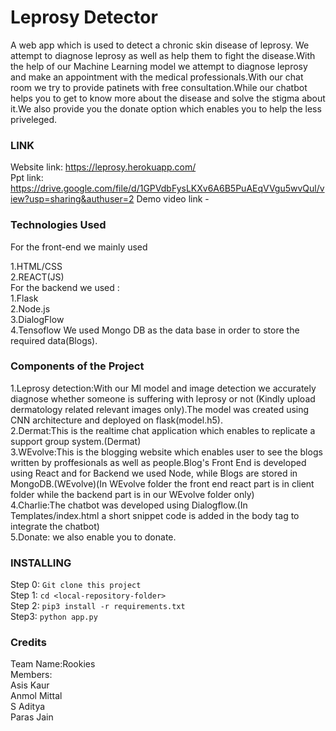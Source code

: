 # Leprosy Detector
A web app which is used to detect a chronic skin disease of leprosy. We attempt to diagnose leprosy as well as help them to fight the disease.With the help of our Machine Learning model we attempt to diagnose leprosy and make an appointment with the medical professionals.With our chat room we try to provide patinets with free consultation.While our chatbot helps you to get to know more about the disease and solve the stigma about it.We also provide you the donate option which enables you to help the less priveleged.  
### LINK
Website link: https://leprosy.herokuapp.com/ <br>
Ppt link: https://drive.google.com/file/d/1GPVdbFysLKXv6A6B5PuAEqVVgu5wvQul/view?usp=sharing&authuser=2
Demo video link - 

### Technologies Used
For the front-end we mainly used 

1.HTML/CSS<br>
2.REACT(JS)<br>
For the backend we used :<br>
1.Flask<br>
2.Node.js<br>
3.DialogFlow<br>
4.Tensoflow
We used Mongo DB as the data base in order to store the required data(Blogs).
### Components of the Project
1.Leprosy detection:With our Ml model and image detection we accurately diagnose whether someone is suffering with leprosy or not (Kindly upload dermatology related relevant images only).The model was created using CNN architecture and deployed on flask(model.h5).<br>
2.Dermat:This is the realtime chat application which enables to replicate a support group system.(Dermat)<br>
3.WEvolve:This is the blogging website which enables user to see the blogs written by proffesionals as well as people.Blog's Front End is developed using React and for Backend we used Node, while Blogs are stored in MongoDB.(WEvolve)(In WEvolve folder the front end react part is in client folder while the backend part is in our WEvolve folder only)<br>
4.Charlie:The chatbot was developed using Dialogflow.(In Templates/index.html a short snippet code is added in the body tag to integrate the chatbot)<br>
5.Donate: we also enable you to donate.
### INSTALLING
Step 0: ```Git clone this project```<br>
Step 1: ```cd <local-repository-folder>``` <br>
Step 2: ```pip3 install -r requirements.txt```<br>
Step3: ```python app.py```<br>
### Credits
Team Name:Rookies<br>
Members:<br>
Asis Kaur<br>
Anmol Mittal<br>
S Aditya<br>
Paras Jain<br>
